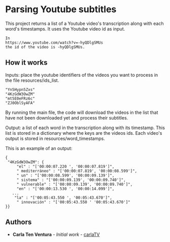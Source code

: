 # Parsing Youtube subtitles 

This project returns a list of a Youtube video's transcription along with each word's timestamps. It uses the Youtube video id as input.

```
In 
https://www.youtube.com/watch?v=-hyQDlgSMUs
the id of the video is -hyQDlgSMUs.
```

## How it works

Inputs: place the youtube identifiers of the videos you want to process in the file resources/ids_list.

```
"Yn5Hypn5Zxs"
"4KzGdW3OwZM"
"mt5E0eFRz6c"
"ZJ0OblSyAFA"
```

By running the main file, the code will download the videos in the list that have not been downloaded yet and process their subtitles.

Output: a list of each word in the transcription along with its timestamp. This list is stored in a dictionary where the keys are the videos ids. Each video's output is stored in resources/word_timestamps.

This is an example of an output:

```
{ 
 "4KzGdW3OwZM": {
	 "el" : "['00:00:07.220 ', '00:00:07.819']",
	 " mediterráneo" : "['00:00:07.819', '00:00:08.599']",
	 " un" : "['00:00:08.599', '00:00:09.139']",
	 " sistema" : "['00:00:09.139', '00:00:09.740']",
	 " vulnerable" : "['00:00:09.139', '00:00:09.740']",
	 "en" : "['00:00:13.530 ', '00:00:14.099']",
   ...
    "la" : "['00:05:43.550 ', '00:05:43.670']",
	 " innovación" : "['00:05:43.550 ' '00:05:43.670']"
}}
```

## Authors

* **Carla Ten Ventura** - *Initial work* - [carlaTV](https://github.com/carlaTV)
